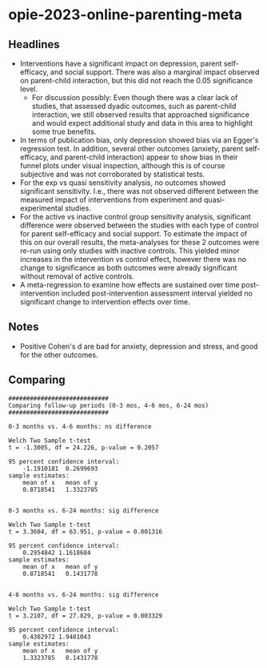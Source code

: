 # opie-2023-online-parenting-meta

## Headlines

* Interventions have a significant impact on depression, parent self-efficacy, and social support. There was also a marginal impact observed on parent-child interaction, but this did not reach the 0.05 significance level.
    * For discussion possibly: Even though there was a clear lack of studies, that assessed dyadic outcomes, such as parent-child interaction, we still observed results that approached significance and would expect additional study and data in this area to highlight some true benefits.
* In terms of publication bias, only depression showed bias via an Egger's regression test. In addition, several other outcomes (anxiety, parent self-efficacy, and parent-child interaction) appear to show bias in their funnel plots under visual inspection, although this is of course subjective and was not corroborated by statistical tests.
* For the exp vs quasi sensitivity analysis, no outcomes showed significant sensitivity. I.e., there was not observed different between the measured impact of interventions from experiment and quasi-experimental studies.
* For the active vs inactive control group sensitivity analysis, significant difference were observed between the studies with each type of control for parent self-efficacy and social support. To estimate the impact of this on our overall results, the meta-analyses for these 2 outcomes were re-run using only studies with inactive controls. This yielded minor increases in the intervention vs control effect, however there was no change to significance as both outcomes were already significant without removal of active controls.
* A meta-regression to examine how effects are sustained over time post-intervention included post-intervention assessment interval yielded no significant change to intervention effects over time. 


## Notes

* Positive Cohen's d are bad for anxiety, depression and stress, and good for the other outcomes.

## Comparing 

```
############################
Comparing follow-up periods (0-3 mos, 4-6 mos, 6-24 mos)
############################

0-3 months vs. 4-6 months: ns difference

Welch Two Sample t-test
t = -1.3005, df = 24.226, p-value = 0.2057

95 percent confidence interval:
    -1.1910181  0.2699693
sample estimates:
    mean of x   mean of y
    0.8718541   1.3323785


0-3 months vs. 6-24 months: sig difference

Welch Two Sample t-test
t = 3.3604, df = 63.951, p-value = 0.001316

95 percent confidence interval:
    0.2954842 1.1618684
sample estimates:
    mean of x   mean of y
    0.8718541   0.1431778


4-6 months vs. 6-24 months: sig difference

Welch Two Sample t-test
t = 3.2107, df = 27.829, p-value = 0.003329

95 percent confidence interval:
    0.4302972 1.9481043
sample estimates:
    mean of x   mean of y
    1.3323785   0.1431778
```